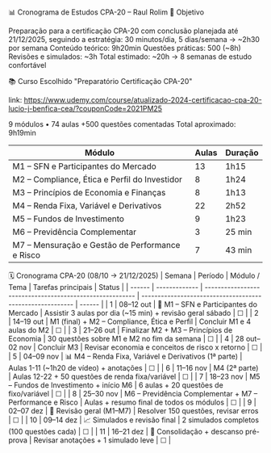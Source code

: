 📊 Cronograma de Estudos CPA-20 – Raul Rolim
🎯 Objetivo

Preparação para a certificação CPA-20 com conclusão planejada até 21/12/2025, seguindo a estratégia:
30 minutos/dia, 5 dias/semana → ~2h30 por semana
Conteúdo teórico: 9h20min
Questões práticas: 500 (~8h)
Revisões e simulados: ~3h
Total estimado: ~20h → 8 semanas de estudo confortável

📚 Curso Escolhido
"Preparatório Certificação CPA-20"

link: https://www.udemy.com/course/atualizado-2024-certificacao-cpa-20-lucio-j-benfica-cea/?couponCode=2021PM25

9 módulos • 74 aulas
+500 questões comentadas
Total aproximado: 9h19min

| Módulo                                          | Aulas | Duração |
| ----------------------------------------------- | ----- | ------- |
| M1 – SFN e Participantes do Mercado             | 13    | 1h15    |
| M2 – Compliance, Ética e Perfil do Investidor   | 8     | 1h24    |
| M3 – Princípios de Economia e Finanças          | 8     | 1h13    |
| M4 – Renda Fixa, Variável e Derivativos         | 22    | 2h52    |
| M5 – Fundos de Investimento                     | 9     | 1h23    |
| M6 – Previdência Complementar                   | 3     | 25 min  |
| M7 – Mensuração e Gestão de Performance e Risco | 7     | 43 min  |

🗓️ Cronograma CPA-20 (08/10 → 21/12/2025)
| Semana | Período       | Módulo / Tema                                            | Tarefas principais                                        | Status |
| ------ | ------------- | -------------------------------------------------------- | --------------------------------------------------------- | ------ |
| 1      | 08–12 out     | 📘 M1 – SFN e Participantes do Mercado                   | Assistir 3 aulas por dia (~15 min) + revisão geral sábado | ☐      |
| 2      | 14–19 out     | M1 (final) + M2 – Compliance, Ética e Perfil             | Concluir M1 e 4 aulas do M2                               | ☐      |
| 3      | 21–26 out     | Finalizar M2 + M3 – Princípios de Economia               | 30 questões sobre M1 e M2 no fim da semana                | ☐      |
| 4      | 28 out–02 nov | Concluir M3                                              | Revisar economia e conceitos de risco x retorno           | ☐      |
| 5      | 04–09 nov     | 📊 M4 – Renda Fixa, Variável e Derivativos (1ª parte)    | Aulas 1-11 (~1h20 de vídeo) + anotações                   | ☐      |
| 6      | 11–16 nov     | M4 (2ª parte)                                            | Aulas 12-22 + 50 questões de renda fixa/variável          | ☐      |
| 7      | 18–23 nov     | M5 – Fundos de Investimento + início M6                  | 6 aulas + 20 questões de fixo/variável                    | ☐      |
| 8      | 25–30 nov     | M6 – Previdência Complementar + M7 – Performance e Risco | Aulas + resumo final de todos os módulos                  | ☐      |
| 9      | 02–07 dez     | 🧩 Revisão geral (M1–M7)                                 | Resolver 150 questões, revisar erros                      | ☐      |
| 10     | 09–14 dez     | 📈 Simulados e revisão final                             | 2 simulados completos (100 questões cada)                 | ☐      |
| 11     | 16–21 dez     | 🏁 Consolidação + descanso pré-prova                     | Revisar anotações + 1 simulado leve                       | ☐      |

